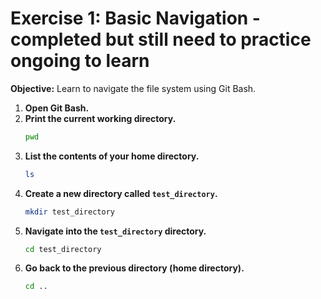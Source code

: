 # Exercise 1: Basic Navigation - completed but still need to practice ongoing to learn


**Objective:** Learn to navigate the file system using Git Bash.

1. **Open Git Bash.**
2. **Print the current working directory.**
   ```bash
   pwd
   ```
3. **List the contents of your home directory.**
   ```bash
   ls
   ```
4. **Create a new directory called `test_directory`.**
   ```bash
   mkdir test_directory
   ```
5. **Navigate into the `test_directory` directory.**
   ```bash
   cd test_directory
   ```
6. **Go back to the previous directory (home directory).**
   ```bash
   cd ..
   ```